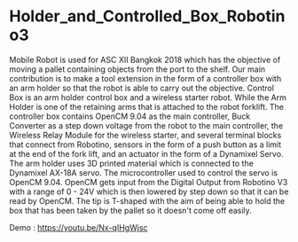 # Holder_and_Controlled_Box_Robotino3
Mobile Robot is used for ASC XII Bangkok 2018 which has the objective of moving a pallet containing objects from the port to the shelf. Our main contribution is to make a tool extension in the form of a controller box with an arm holder so that the robot is able to carry out the objective. Control Box is an arm holder control box and a wireless starter robot. While the Arm Holder is one of the retaining arms that is attached to the robot forklift. The controller box contains OpenCM 9.04 as the main controller, Buck Converter as a step down voltage from the robot to the main controller, the Wireless Relay Module for the wireless starter, and several terminal blocks that connect from Robotino, sensors in the form of a push button as a limit at the end of the fork lift, and an actuator in the form of a Dynamixel Servo. The arm holder uses 3D printed material which is connected to the Dynamixel AX-18A servo. The microcontroller used to control the servo is OpenCM 9.04. OpenCM gets input from the Digital Output from Robotino V3 with a range of 0 - 24V which is then lowered by step down so that it can be read by OpenCM. The tip is T-shaped with the aim of being able to hold the box that has been taken by the pallet so it doesn't come off easily.  

Demo : https://youtu.be/Nx-qIHgWjsc

